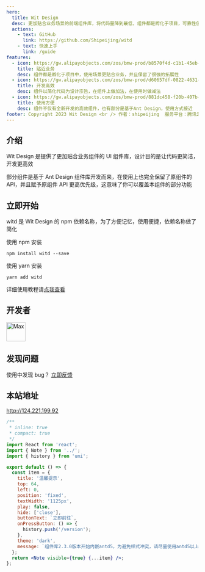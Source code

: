 ```yaml
---
hero:
  title: Wit Design
  desc: 更加贴合业务场景的前端组件库，将代码量降到最低，组件都是孵化于项目，可靠性值得信赖
  actions:
    - text: GitHub
      link: https://github.com/Shipeijing/witd
    - text: 快速上手
      link: /guide
features:
  - icon: https://gw.alipayobjects.com/zos/bmw-prod/b8570f4d-c1b1-45eb-a1da-abff53159967/kj9t990h_w144_h144.png
    title: 贴近业务
    desc: 组件都是孵化于项目中，使用场景更贴合业务，并且保留了很强的拓展性
  - icon: https://gw.alipayobjects.com/zos/bmw-prod/d60657df-0822-4631-9d7c-e7a869c2f21c/k79dmz3q_w126_h126.png
    title: 开发高效
    desc: 组件以简化代码为设计宗旨，在组件上做加法，在使用时做减法
  - icon: https://gw.alipayobjects.com/zos/bmw-prod/881dc458-f20b-407b-947a-95104b5ec82b/k79dm8ih_w144_h144.png
    title: 使用方便
    desc: 组件不仅有全新开发的高效组件，也有部分是基于Ant Design，使用方式接近
footer: Copyright 2023 Wit Design <br /> 作者：shipeijing  服务平台：腾讯云
---
```


## 介绍

Wit Design 是提供了更加贴合业务组件的 UI 组件库，设计目的是让代码更简洁，开发更高效

部分组件是基于 Ant Design 组件库开发而来，在使用上也完全保留了原组件的 API，并且赋予原组件 API 更高优先级，这意味了你可以覆盖本组件的部分功能

## 立即开始

witd 是 Wit Design 的 npm 依赖名称，为了方便记忆，使用便捷，依赖名称做了简化

使用 npm 安装

```shell
npm install witd --save
```

使用 yarn 安装

```shell
yarn add witd
```

详细使用教程请[点我查看](/guide)

## 开发者

<img title="Max" src="https://avatars.githubusercontent.com/u/40789109?v=4" width="50px" style="margin-right:10px">
<!-- <img title="xiaoxiao" src="https://avatars.githubusercontent.com/u/26925030?v=4" width="50px" style="margin-right:10px">
<img title="ppmia" src="https://avatars.githubusercontent.com/u/42104014?v=4" width="50px" style="margin-right:10px"> -->

<!-- ## 致谢

共创才能共赢，向每一位开发者致谢！🙏🙏🙏 -->

## 发现问题

使用中发现 bug？ [立即反馈](https://github.com/Shipeijing/witd/issues)

## 本站地址

http://124.221.199.92

<!-- ## 相关链接

[<img title="Max" src="https://avatars.githubusercontent.com/u/40789109?v=4" width="50px" style="margin-right:10px">](https://github.com/Shipeijing/react-super/issues) -->

```jsx
/**
 * inline: true
 * compact: true
 */
import React from 'react';
import { Note } from '../';
import { history } from 'umi';

export default () => {
  const item = {
    title: '温馨提示',
    top: 64,
    left: 0,
    position: 'fixed',
    textWidth: '1125px',
    play: false,
    hide: ['close'],
    buttonText: `立即前往`,
    onPressButton: () => {
      history.push('/version');
    },
    theme: 'dark',
    message: `组件库2.3.0版本开始内嵌antd5，为避免样式冲突，请尽量使用antd5以上版本，使用内部版本请从rs-antd引入（无需安装），更多内容查看 《更新日志》`,
  };
  return <Note visible={true} {...item} />;
};
```
